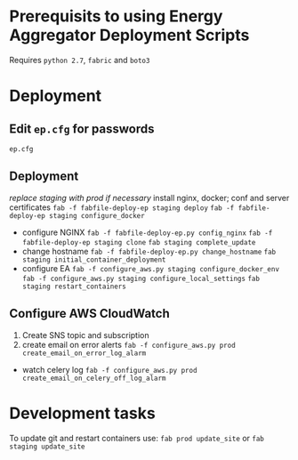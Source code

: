 # Prerequisits to using Energy Aggregator Deployment Scripts
Requires `python 2.7`, `fabric` and `boto3`

# Deployment

## Edit `ep.cfg` for passwords 
`ep.cfg` 

## Deployment 
*replace staging with prod if necessary* 
install nginx, docker; conf and server certificates
`fab -f fabfile-deploy-ep staging deploy`
`fab -f fabfile-deploy-ep staging configure_docker`
- configure NGINX
`fab -f fabfile-deploy-ep.py config_nginx`
`fab -f fabfile-deploy-ep staging clone`
`fab staging complete_update`
- change hostname
`fab -f fabfile-deploy-ep.py change_hostname`
`fab staging initial_container_deployment`
- configure EA
`fab -f configure_aws.py staging configure_docker_env`
`fab -f configure_aws.py staging configure_local_settings`
`fab staging restart_containers`



## Configure AWS CloudWatch
1. Create SNS topic and subscription
2. create email on error alerts
`fab -f configure_aws.py prod create_email_on_error_log_alarm`
- watch celery log
`fab -f configure_aws.py prod create_email_on_celery_off_log_alarm`


# Development tasks
To update git and restart containers use:
`fab prod update_site` or `fab staging update_site`


 
